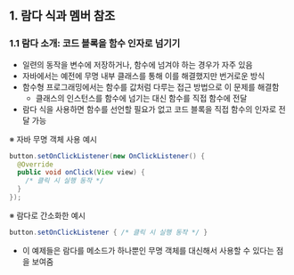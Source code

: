 ## 1. 람다 식과 멤버 참조

### 1.1 람다 소개: 코드 블록을 함수 인자로 넘기기

- 일련의 동작을 변수에 저장하거나, 함수에 넘겨야 하는 경우가 자주 있음
- 자바에서는 예전에 무명 내부 클래스를 통해 이를 해결했지만 번거로운 방식
- 함수형 프로그래밍에서는 함수를 값처럼 다루는 접근 방법으로 이 문제를 해결함
  - 클래스의 인스턴스를 함수에 넘기는 대신 함수를 직접 함수에 전달
- 람다 식을 사용하면 함수를 선언할 필요가 없고 코드 블록을 직접 함수의 인자로 전달 가능

※ 자바 무명 객체 사용 예시

```java
button.setOnClickListener(new OnClickListener() {
  @Override
  public void onClick(View view) {
    /* 클릭 시 실행 동작 */
  }
});
```

※ 람다로 간소화한 예시

```java
button.setOnClickListener { /* 클릭 시 실행 동작 */ }
```

- 이 예제들은 람다를 메소드가 하나뿐인 무명 객체를 대신해서 사용할 수 있다는 점을 보여줌
